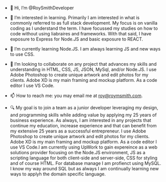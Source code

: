 - 👋 Hi, I’m @RoySmithDeveloper
- 👀 I’m interested in learning.  Primarily I am interested in what is commonly referred to as full stack development.  My focus is on vanilla coding as I understand the term.  I have focussed my studies on how to code without using liabraires and frameworks.  With that said, I have exposure to Express for Node.JS and basic exposure to REACT.
- 🌱 I’m currently learning Node.JS.  I am always learning JS and new ways to use CSS.
- 💞️ I’m looking to collaborate on any project that advances my skills and understanding in HTML, CSS, JS, JSON, MySql, and/or Node.JS.  I use Adobe Photoshop to create unique artwork and edit photos for my clients.  Adobe XD is my main framing and mockup platform.  As a code editor I use VS Code.
- 📫 How to reach me: you may email me at roy@roymsmith.com.

- 🔍 My goal is to join a team as a junior developer leveraging my design, and programming skills while adding value by applying my 25 years of business experience.  As always, I am interested in any projects that continue my education, increase experience and that can benefit from my extensive 25 years as a successful entrepreneur. I use Adobe Photoshop to create unique artwork and edit photos for my clients.  Adobe XD is my main framing and mockup platform.  As a code editor I use VS Code.I am currently using UpWork to gain expereince as a web solutions provider focusing on the Node.JS environment, JS as a scripting language for both client-side and server-side, CSS for styling and of course HTML.  For database manage I am profienct using MySQL.  I know my way around SQL but as always I am continually learning new ways to applyh the domain specific language. 


<!---
RoySmithDeveloper/RoySmithDeveloper is a ✨ special ✨ repository because its `README.md` (this file) appears on your GitHub profile.
You can click the Preview link to take a look at your changes.
--->
